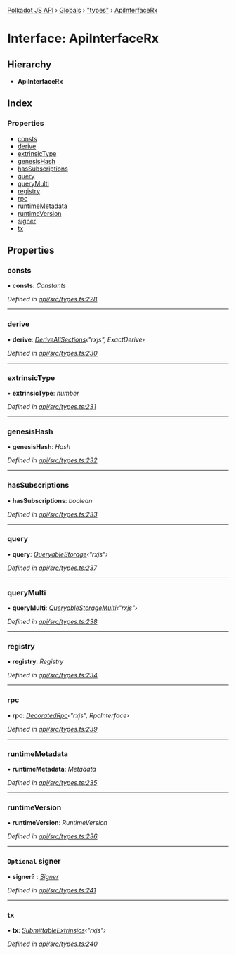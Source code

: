 [Polkadot JS API](../README.md) › [Globals](../globals.md) › ["types"](../modules/_types_.md) › [ApiInterfaceRx](_types_.apiinterfacerx.md)

# Interface: ApiInterfaceRx

## Hierarchy

* **ApiInterfaceRx**

## Index

### Properties

* [consts](_types_.apiinterfacerx.md#consts)
* [derive](_types_.apiinterfacerx.md#derive)
* [extrinsicType](_types_.apiinterfacerx.md#extrinsictype)
* [genesisHash](_types_.apiinterfacerx.md#genesishash)
* [hasSubscriptions](_types_.apiinterfacerx.md#hassubscriptions)
* [query](_types_.apiinterfacerx.md#query)
* [queryMulti](_types_.apiinterfacerx.md#querymulti)
* [registry](_types_.apiinterfacerx.md#registry)
* [rpc](_types_.apiinterfacerx.md#rpc)
* [runtimeMetadata](_types_.apiinterfacerx.md#runtimemetadata)
* [runtimeVersion](_types_.apiinterfacerx.md#runtimeversion)
* [signer](_types_.apiinterfacerx.md#optional-signer)
* [tx](_types_.apiinterfacerx.md#tx)

## Properties

###  consts

• **consts**: *Constants*

*Defined in [api/src/types.ts:228](https://github.com/polkadot-js/api/blob/906732bcdc/packages/api/src/types.ts#L228)*

___

###  derive

• **derive**: *[DeriveAllSections](../modules/_util_decorate_.md#deriveallsections)‹"rxjs", ExactDerive›*

*Defined in [api/src/types.ts:230](https://github.com/polkadot-js/api/blob/906732bcdc/packages/api/src/types.ts#L230)*

___

###  extrinsicType

• **extrinsicType**: *number*

*Defined in [api/src/types.ts:231](https://github.com/polkadot-js/api/blob/906732bcdc/packages/api/src/types.ts#L231)*

___

###  genesisHash

• **genesisHash**: *Hash*

*Defined in [api/src/types.ts:232](https://github.com/polkadot-js/api/blob/906732bcdc/packages/api/src/types.ts#L232)*

___

###  hasSubscriptions

• **hasSubscriptions**: *boolean*

*Defined in [api/src/types.ts:233](https://github.com/polkadot-js/api/blob/906732bcdc/packages/api/src/types.ts#L233)*

___

###  query

• **query**: *[QueryableStorage](_types_.queryablestorage.md)‹"rxjs"›*

*Defined in [api/src/types.ts:237](https://github.com/polkadot-js/api/blob/906732bcdc/packages/api/src/types.ts#L237)*

___

###  queryMulti

• **queryMulti**: *[QueryableStorageMulti](../modules/_types_.md#queryablestoragemulti)‹"rxjs"›*

*Defined in [api/src/types.ts:238](https://github.com/polkadot-js/api/blob/906732bcdc/packages/api/src/types.ts#L238)*

___

###  registry

• **registry**: *Registry*

*Defined in [api/src/types.ts:234](https://github.com/polkadot-js/api/blob/906732bcdc/packages/api/src/types.ts#L234)*

___

###  rpc

• **rpc**: *[DecoratedRpc](../modules/_types_.md#decoratedrpc)‹"rxjs", RpcInterface›*

*Defined in [api/src/types.ts:239](https://github.com/polkadot-js/api/blob/906732bcdc/packages/api/src/types.ts#L239)*

___

###  runtimeMetadata

• **runtimeMetadata**: *Metadata*

*Defined in [api/src/types.ts:235](https://github.com/polkadot-js/api/blob/906732bcdc/packages/api/src/types.ts#L235)*

___

###  runtimeVersion

• **runtimeVersion**: *RuntimeVersion*

*Defined in [api/src/types.ts:236](https://github.com/polkadot-js/api/blob/906732bcdc/packages/api/src/types.ts#L236)*

___

### `Optional` signer

• **signer**? : *[Signer](_types_.signer.md)*

*Defined in [api/src/types.ts:241](https://github.com/polkadot-js/api/blob/906732bcdc/packages/api/src/types.ts#L241)*

___

###  tx

• **tx**: *[SubmittableExtrinsics](_types_.submittableextrinsics.md)‹"rxjs"›*

*Defined in [api/src/types.ts:240](https://github.com/polkadot-js/api/blob/906732bcdc/packages/api/src/types.ts#L240)*
